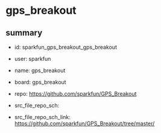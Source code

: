 # gps_breakout
 
## summary 
* id: sparkfun_gps_breakout_gps_breakout
* user: sparkfun
* name: gps_breakout
* board: gps_breakout
* repo: https://github.com/sparkfun/GPS_Breakout



* src_file_repo_sch: 
* src_file_repo_sch_link: https://github.com/sparkfun/GPS_Breakout/tree/master/




